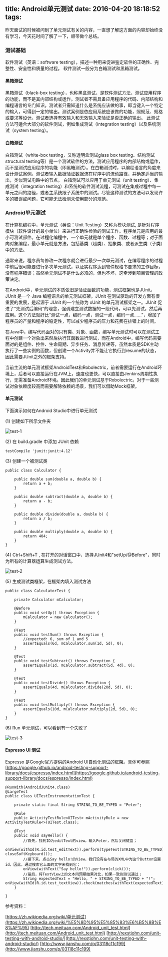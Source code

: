 title: Android单元测试
date: 2016-04-20 18:18:52
tags:
---


昨天面试的时候被问到了单元测试有关的内容，一直想了解这方面的内容却始终没有学习，今天花时间了解了一下，顺带做个总结。

### 测试基础
软件测试（英语：software testing），描述一种用来促进鉴定软件的正确性、完整性、安全性和质量的过程。
软件测试一般分为白箱测试和黑箱测试。

#### 黑箱测试
黑箱测试（black-box testing），也称黑盒测试，是软件测试方法，测试应用程序的功能，而不是其内部结构或运作。测试者不需具备应用程序的代码、内部结构和编程语言的专门知识。测试者只需知道什么是系统应该做的事，即当键入一个特定的输入，可得到一定的输出。测试案例是依应用系统应该做的功能，照规范、规格或要求等设计。测试者选择有效输入和无效输入来验证是否正确的输出。
此测试方法可适合大部分的软件测试，例如集成测试（integration testing）以及系统测试（system testing）。

#### 白箱测试
白箱测试（white-box testing，又称透明盒测试glass box testing、结构测试structural testing等）是一个测试软件的方法，测试应用程序的内部结构或运作，而不是测试应用程序的功能（即黑箱测试）。在白箱测试时，以编程语言的角度来设计测试案例。测试者输入数据验证数据流在程序中的流动路径，并确定适当的输出，类似测试电路中的节点。
白箱测试可以应用于单元测试（unit testing）、集成测试（integration testing）和系统的软件测试流程，可测试在集成过程中每一单元之间的路径，或者主系统跟子系统中的测试。尽管这种测试的方法可以发现许多的错误或问题，它可能无法检测未使用部分的规范。

### Android单元测试
在计算机编程中，单元测试（英语：Unit Testing）又称为模块测试, 是针对程序模块（软件设计的最小单位）来进行正确性检验的测试工作。程序单元是应用的最小可测试部件。在过程化编程中，一个单元就是单个程序、函数、过程等；对于面向对象编程，最小单元就是方法，包括基类（超类）、抽象类、或者派生类（子类）中的方法。

通常来说，程序员每修改一次程序就会进行最少一次单元测试，在编写程序的过程中前后很可能要进行多次单元测试，以证实程序达到软件规格书要求的工作目标，没有程序错误；虽然单元测试不是什么必须的，但也不坏，这牵涉到项目管理的政策决定。

在Android中，单元测试的本质依旧是验证函数的功能，测试框架也是JUnit。JUnit 是一个 Java 编程语言的单元测试框架。JUnit 在测试驱动的开发方面有很重要的发展，是起源于 JUnit 的一个统称为 xUnit 的单元测试框架之一。JUnit 促进了“先测试后编码”的理念，强调建立测试数据的一段代码，可以先测试，然后再应用。这个方法就好比“测试一点，编码一点，测试一点，编码一点……”，增加了程序员的产量和程序的稳定性，可以减少程序员的压力和花费在排错上的时间。

在Java中，编写代码面对的只有类、对象、函数，编写单元测试时可以在测试工程中创建一个对象出来然后执行其函数进行测试，而在Android中，编写代码需要面对的是组件、控件、生命周期、异步任务、消息传递等，虽然本质是SDK主动执行了一些实例的函数，但创建一个Activity并不能让它执行到resume的状态，因此需要JUnit之外的框架支持。

当前主流的单元测试框架AndroidTest和Robolectric，前者需要运行在Android环境上，后者可以直接运行在JVM上，速度也更快，可以直接由Jenkins周期性执行，无需准备Android环境。因此我们的单元测试基于Robolectric。对于一些测试对象依赖度较高而需要解除依赖的场景，我们可以借助Mock框架。

#### 单元测试
下面演示如何在Android Studio中进行单元测试

(1) 创建如下所示文件夹

![test-1](http://7xq3d5.com1.z0.glb.clouddn.com/test-1.png)

(2) 在 build.gradle 中添加 JUnit 依赖

    testCompile 'junit:junit:4.12'

(3) 创建一个被测试类


    public class Calculator {
    
        public double sum(double a, double b) {
            return a + b;
        }
    
        public double subtract(double a, double b) {
            return a - b;
        }
    
        public double divide(double a, double b) {
            return a / b;
        }
    
        public double multiply(double a, double b) {
            return 404;
        }
    }   


(4) Ctrl+Shift+T , 在打开的对话窗口中，选择JUnit4和"setUp/@Before"，同时为所有的计算器运算生成测试方法。

![test-2](http://7xq3d5.com1.z0.glb.clouddn.com/test2.png)

(5) 生成测试类框架，在框架内填入测试方法

    public class CalculatorTest {
    
        private Calculator mCalculator;
    
        @Before
        public void setUp() throws Exception {
            mCalculator = new Calculator();
        }
    
        @Test
        public void testSum() throws Exception {
            //expected: 6, sum of 1 and 5
            assertEquals(6d, mCalculator.sum(1d, 5d), 0);
        }
    
        @Test
        public void testSubtract() throws Exception {
            assertEquals(1d, mCalculator.subtract(5d, 4d), 0);
        }
    
        @Test
        public void testDivide() throws Exception {
            assertEquals(4d, mCalculator.divide(20d, 5d), 0);
        }
    
        @Test
        public void testMultiply() throws Exception {
            assertEquals(10d, mCalculator.multiply(2d, 5d), 0);
        }
    }


(6) Run 单元测试，可以看到有一个失败了

![test-3](http://7xq3d5.com1.z0.glb.clouddn.com/test-3.png)

#### Espresso UI 测试

Espresso 是Google官方提供的Android UI自动化测试的框架。具体可参照[https://google.github.io/android-testing-support-library/docs/espresso/index.html](https://google.github.io/android-testing-support-library/docs/espresso/index.html)

    @RunWith(AndroidJUnit4.class)
    @LargeTest
    public class UITestInstrumentationTest {
    
        private static final String STRING_TO_BE_TYPED = "Peter";
    
        @Rule
        public ActivityTestRule<UITest> mActivityRule = new ActivityTestRule<>(UITest.class);
    
        @Test
        public void sayHello() {
            //首先，找到ID为editText的view，输入Peter，然后关闭键盘；
            onView(withId(R.id.test_editText)).perform(typeText(STRING_TO_BE_TYPED), closeSoftKeyboard());
            //接下来，点击Say hello!的View，我们没有在布局的XML中为这个Button设置id，因此，通过搜索它上面的文字来找到它；
            onView(withText("Say hello!")).perform(click());
            //最后，将TextView上的文本同预期结果对比，如果一致则测试通过；
            String expectedText = "Hello, " + STRING_TO_BE_TYPED + "!";            
    onView(withId(R.id.test_textView)).check(matches(withText(expectedText))); 
        }
    
    }

参考资料：

[https://zh.wikipedia.org/wiki/单元测试](https://zh.wikipedia.org/wiki/%E5%8D%95%E5%85%83%E6%B5%8B%E8%AF%95)
[http://tech.meituan.com/Android_unit_test.html](http://tech.meituan.com/Android_unit_test.html)
[http://rexstjohn.com/unit-testing-with-android-studio/](http://rexstjohn.com/unit-testing-with-android-studio/)
[http://www.jianshu.com/p/03118c11c199](http://www.jianshu.com/p/03118c11c199)
